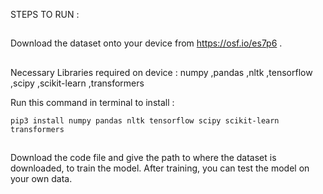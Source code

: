 STEPS TO RUN :
##

Download the dataset onto your device from https://osf.io/es7p6 .
##

Necessary Libraries required on device : 
    numpy ,pandas ,nltk ,tensorflow ,scipy ,scikit-learn ,transformers


Run this command in terminal to install : 

    pip3 install numpy pandas nltk tensorflow scipy scikit-learn transformers    
    
##
Download the code file and give the path to where the dataset is downloaded, to train the model. After training, you can test the model on your own data.
